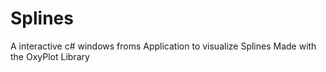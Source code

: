 # Splines

A interactive c# windows froms Application to visualize Splines
Made with the OxyPlot Library
